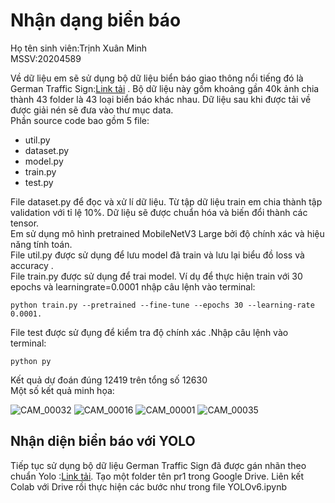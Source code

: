 # Nhận dạng biển báo
Họ tên sinh viên:Trịnh Xuân Minh  
MSSV:20204589

Về dữ liệu em sẽ sử dụng bộ dữ liệu biển báo giao thông nổi tiếng đó là German Traffic Sign:[Link tải](https://sid.erda.dk/public/archives/daaeac0d7ce1152aea9b61d9f1e19370/published-archive.html/) . Bộ dữ liệu này gồm khoảng gần 40k ảnh chia thành 43 folder là 43 loại biển báo khác nhau. Dữ liệu sau khi được tải về được giải nén sẽ đưa vào thư mục data.  
Phần source code bao gồm 5 file:
+ util.py
+ dataset.py
+ model.py
+ train.py
+ test.py  

File dataset.py để đọc và xử lí dữ liệu. Từ tập dữ liệu train em chia thành tập validation với tỉ lệ 10%. Dữ liệu sẽ được chuẩn hóa và biến đổi thành các tensor.   
Em sử dụng mô hình pretrained MobileNetV3 Large bởi độ chính xác và hiệu năng tính toán.  
File util.py được sử dụng để lưu model đã train và lưu lại biểu đồ loss và accuracy .  
File train.py được sử dụng để trai model. Ví dụ để thực hiện train với 30 epochs và learningrate=0.0001 nhập câu lệnh vào terminal: 
```shell
python train.py --pretrained --fine-tune --epochs 30 --learning-rate 0.0001.
```
File test được sử đụng để kiểm tra độ chính xác .Nhập câu lệnh vào terminal:
```shell
python py
```
Kết quả dự đoán đúng 12419 trên tổng số 12630  
Một số kết quả minh họa:  

![CAM_00032](https://user-images.githubusercontent.com/89315105/210267028-448cd490-cad0-42b4-aac7-8424d77e8666.jpg)
![CAM_00016](https://user-images.githubusercontent.com/89315105/210267246-7c98d675-d7dc-48d2-82b2-c8f0cbb3adaa.jpg)
![CAM_00001](https://user-images.githubusercontent.com/89315105/210267255-e1e36b73-6c9b-4960-b1e0-fce3314bea39.jpg)
![CAM_00035](https://user-images.githubusercontent.com/89315105/210267319-a3b8fb1b-5027-4553-85b6-56071c25f886.jpg)

## Nhận diện biển báo với YOLO
Tiếp tục sử dụng bộ dữ liệu German Traffic Sign đã được gán nhãn theo chuẩn Yolo :[Link tải](https://drive.google.com/file/d/1bdQKOCzPrfXWUA2b6kDAA8oaSaiD6A77/view?usp=sharing).
Tạo một folder tên pr1 trong Google Drive. Liên kết Colab với Drive rồi thực hiện các bước như trong file YOLOv6.ipynb
